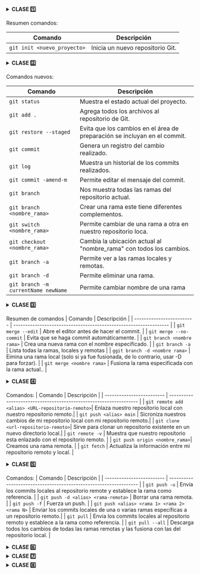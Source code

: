 

<details><summary> <b> CLASE  1️⃣</b></summary>

# Introducción a Git
---
Antes de empezar...
> 💡 **Nota:** ¿Qué es un control de versiones?  
> Un control de versiones es un historial de cada cambio que se realiza en el código fuente de un proyecto. Es importante porque da rendimiento, seguridad y flexibilidad.

#### Un poco de historia de Git

- **1990** → Nace CVS, primer controlador de versiones.
- **2005** → *Linus Torvalds crea Git* ✨  Después de caída de Bitkeeper.
- **2008** → Creación de **GitHub**
- **2018** → Microsoft compra GitHub, pero sigue siendo gratuito.
- **2024** → Git domina el mercado.

entonces:

## ¿Qué es Git?

<img src="https://avatars.githubusercontent.com/u/18133?s=280&v=4" align="right" alt="Logo de Git" width="100" height="100">


Git es un sistema distribuido de control de versiones, donde los cambios en el código son registrados por un historial en sus ficheros para saber quién y cuándo lo hizo.
Puede tener uno o varios repositorios remotos para sincronizarlos.

## ¿Qué es un repositorio?  

Es una carpeta de almacenamiento de varias versiones de los ficheros de un proyecto y el historial de los cambios hechos en ellos.  
Los repositorios pueden ser de dos tipos:
* **Locales** (en nuestro ordenador)  
* **Remotos** (en un servidor externo)
  
<img src="https://blogger.googleusercontent.com/img/b/R29vZ2xl/AVvXsEj7CpqGNI2ceZA6Kc5VJL6l2OopC2GE-4xCdduHCyo8ZhwUhxREhEfFkH0IthUE5HqVASxGXl2SET_CrKEMmmagqSxEeSfxxV9Hq_7wf41vHuXZhAOAeO59K0lvXY7MWSlV7VwLKINVf4k/s640/Repositorios.PNG" alt="Repositorios Git" width="500" height="150"/>


## ¡Inicia tu proyecto con Git!
Crea tu proyecto en una carpeta de tu preferencia con el comando:
 ```
git init <nombre de tu proyecto>
```
aparecerá un **(main)** al lado de tu ruta
</details>

Resumen comandos:

| Comando                     | Descripción                                                                |
| -------------------------   | -----------------------------------------------------------------          |
| `git init <nuevo_proyecto>` | Inicia un nuevo repositorio Git.                                           |


<details><summary> <b> CLASE 2️⃣ </b></summary>

# States y Commits
Git tiene 3 estados, los cuales son:

1.  *Modified:* Cuando un archivo tiene cambios marcados para ser confirmados 

2.  *Staged:* Los archivos modificados ya están listos para ser confirmados en el repositorio local.

3.  *Commited:* Los cambios fueron guardados en el repositorio local (commit).
   
## ¿Qué es un commit?
Son aquellos que sirven para registrart los cambios que se han hecho en el repositorio

> 💡 **Nota:** Podriamos imaginar un commit como una fotografía, cada una es como un estado de todos los archivos del repositorios

## ¿Cómo hacer un commit?

Para guardar los cambios que se tienen en el área de staging, añadiendo directamente un mensaje, se usará el siguiente comando:

 ```
git commit -m "Mensaje"
```
>El mensaje se usará como el título del commit.

Si se quiere añadir información adicional, se puede volver a usar el parámetro **-m** las veces que se requiera.

 ```
git commit -m "Mensaje" -m "Mensaje adicional"
```
## ¿Qué es el HEAD?
Es como un indicador que dice: "ESTÁS AQUÍ"
Solo se puede estar en un lugar, ese es el HEAD.

## ¿Qué es una rama?
Es una instantánea (snapshot) de la división del estado del código

>Es como un nuevo apuntador hacia una de las confirmaciones

<img src="https://res.cloudinary.com/snyk/images/f_auto,q_auto/w_1240,h_384,c_scale/v1/wordpress-sync/image1-11/image1-11-1240x384.png" alt="Repositorios Git" width="500" height="150"/>

</details>

Comandos nuevos:

| Comando                     | Descripción                                                                |
| -------------------------   | -----------------------------------------------------------------          |
| `git status`                | Muestra el estado actual del proyecto.                                     |
| `git add .`                   | Agrega todos los archivos al repositorio de Git.                           |
| `git restore --staged`      | Evita que los cambios en el área de preparación se incluyan en el commit.  |
| `git commit`                | Genera un registro del cambio realizado.                                   |
| `git log`                   | Muestra un historial de los commits realizados.                            |
| `git commit -amend-m`       | Permite editar el mensaje del commit.                                      |
| `git branch `               | Nos muestra todas las ramas del repositorio actual.                        |
| `git branch <nombre_rama>`  | Crear una rama este tiene diferentes complementos.                         |
| `git switch <nombre_rama>`  | Permite cambiar de una rama a otra en nuestro repositorio loca.            |
| `git checkout <nombre_rama>`| Cambia la ubicación actual al "nombre_rama" con todos los cambios.         |
| `git branch -a`             | Permite ver a las ramas locales y remotas.                                 |
| `git branch -d`             | Permite eliminar una rama.                                 |
| `git branch -m currentName newName`             | Permite cambiar nombre de una rama                                |

<details><summary> <b> CLASE 3️⃣ </b></summary>

# RAMAS

## ¿Para qué sirven las ramas?
Permiten realizar un desarrollo no lineal y colaborativo

>Las ramas pueden acabar de dos maneras:
>* Terminar en el olvido
>* Ser fusionada en otra rama

## Fusionar ramas
 Es el proceso en el cual se integran los cambios de una rama en otra

 <img src="https://blueelephpant.wordpress.com/wp-content/uploads/2018/08/1_tnvrls6dg7vft0zgdtfu_w.png" alt="Repositorios Git" width="500" height="230"/>

## Eliminar ramas

Eliminar ramas es una buena práctica 
> Recordemos que las ramas tienen un propósito único y  corto tiempo de periodo

## Conflictos en Git 
Un conflicto en Git ocurre cuando Git no puede fusionar automáticamente cambios de diferentes ramas porque hay modificaciones incompatibles en las mismas líneas de un archivo o archivos diferentes que interfieren entre sí.

### ¿Cómo resolver un conflicto en Git?
* Se debe elegir una versión
* Combinar ambas opciones
* Escribir algo nuevo

</details>

Resumen de comandos
| Comando                     | Descripción                                                                |
| -------------------------   | -----------------------------------------------------------------          |
| `git merge --edit`                | Abre el editor antes de hacer el commit.                                     |
| `git merge --no-commit`                | Evita que se haga commit automáticamente.                                     |
| `git branch <nombre rama>`                | Crea una nueva rama con el nombre especificado.                                     |
| `git branch -a`                | Lista todas la ramas, locales y remotas                                     |
| `ggit branch -d <nombre rama>`                | Eimina una rama local (solo si ya fue fusionada, de lo contrario, usar -D para forzar).                                     |
| `git merge <nombre rama>`                | Fusiona la rama especificada con la rama actual..                                     |

<details><summary> <b> CLASE 4️⃣  </b></summary>

# GIT HUB

## ¿Git y GitHub son lo mismo?
No... 
* Git es un control de versiones.
* GitHub es un servicio de alojamiento en la nube de código fuente basado en el sistema de control de versiones que git ofrece para manejar repositorios.

## Repositorios remotos
Es una copia de un proyecto en la nube, el cual se puede sincronizar con un repositorio local

</details>

Comandos:
| Comando                     | Descripción                                                                |
| -------------------------   | -----------------------------------------------------------------          |
| `git remote add <alias> <URL-repositorio-remoto>`| Enlaza nuestro repositorio local con nuestro repositorio remoto.|
| `git push <alias> main`     | Sicroniza nuestros cambios de mi repositorio local con mi repositorio remoto.|
| `git clone <url-repositorio-remoto>`| Sirve para clonar un repositorio existente en un nuevo directorio local.|
| `git remote -v`             | Muestra que nuestro repositorio esta enlazado con el repositorio remoto.   |
| `git push origin <nombre_rama>`| Creamos una rama remota.				                   |
| `git fetch`                 | Actualiza la información entre mi repositorio remoto y local.	           |

<details><summary> <b> CLASE 5️⃣  </b></summary>

# PUSH, PULL y PULL REQUEST
> git push
Nos sirve para empujar cualquier cmabio del repositorio local al remoto

> git pull
Nos sirve para descargar los cambios del repositorio remoro al local

### ¿Qué es una pull request?
Es una petición de cambios que se envía al respositorio original

</details>

Comandos:
| Comando                     | Descripción                                                                |
| -------------------------   | -----------------------------------------------------------------          |
| `git push -u`               | Envia los commits locales al repositorio remote y establece la rama como referencia. |
| `git push -d <alias> <rama-remota>` | Borrar una rama remota.                                            |
| `git push -f`               | Fuerza un push.                                                            |
| `git push <alias> <rama 1> <rama 2> <rama N>` | Enviar los commits locales de una o varias ramas específicas a un repositorio remoto.|
| `git pull`               | Envia los commits locales al repositorio remoto y establece a la rama como referencia. |
| `git pull --all`            | Descarga todos los cambios de todas las ramas remotas y  las fusiona con las del repositorio local. |

<details><summary> <b> CLASE 6️⃣  </b></summary>

# GIT FLOW, GIT HUB FLOW

## GIT FLOW
### ¿Qué es un GitFlow?
> Es la manera en la que el equipo de desarrollo va a utilizar Git para poder trabajar de manera colaborativa.

 <img src="https://www.bitbull.it/blog/git-flow-come-funziona/gitflow-1.png" alt="Repositorios Git" width="500" height="230"/>

Usa las ramas:
* Main, contiene el código de producción
* Develop: Esta rama de desarrollo donde se realizan los cambios principales.
* Features: Estos son caracteristicas nuevas del proyecto.
* Release: Estos son cambios de último momento.
* Hotflix: Son parches o arreglar bugs pequeños que son parte del main. 

## GIT HUB FLOW
>Es un flujo de trabajo de git mas simple, porque solo utiliza dos ramas.

<img src="https://cdn.hashnode.com/res/hashnode/image/upload/v1668070000889/rvf5Hx764.png" alt="Repositorios Git" width="500" height="200"/>

</details>

<details><summary> <b> CLASE 7️⃣ </b></summary>
</details>

<details><summary> <b> CLASE 8️⃣ </b></summary>

</details>